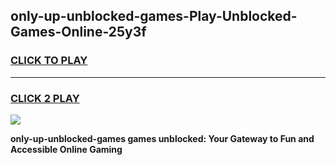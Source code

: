 
## only-up-unblocked-games-Play-Unblocked-Games-Online-25y3f
<h3>
<a href="https://premium76.site?title=only-up-unblocked-games&ref=24A">CLICK TO PLAY</a></h3>
<hr>

<h3>
<a href="https://premium76.site?title=only-up-unblocked-games&ref=24A">CLICK 2 PLAY</a>
  
</h3>

<a href="https://premium76.site?title=only-up-unblocked-games&ref=24A"><img src="https://clearcache.store/games.png"></a>


**only-up-unblocked-games games unblocked: Your Gateway to Fun and Accessible Online Gaming**

